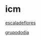 # icm

[escaladeflores](https://ferreirad08.github.io/icm/escaladeflores/)

[grupododia](https://ferreirad08.github.io/icm/grupododia/#4)
